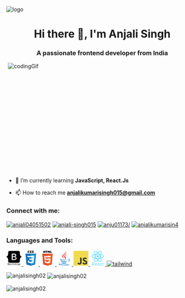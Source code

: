 ![logo](https://github.com/AnjaliSingh02/AnjaliSingh02/blob/main/banner.png)



<h1 align="center">Hi there 👋, I'm Anjali Singh</h1>
<h3 align="center">A passionate frontend developer from India</h3>

<img align="right" alt="codingGif" width="500" height="300" src="https://blog.wrappixel.com/wp-content/uploads/2022/05/woman-working-on-laptop-2.gif">

- 🌱 I’m currently learning **JavaScript, React.Js**

- 📫 How to reach me **anjalikumarisingh015@gmail.com**

<h3 align="left">Connect with me:</h3>
<p align="left">
<a href="https://twitter.com/anjali04051502" target="blank"><img align="center" src="https://raw.githubusercontent.com/rahuldkjain/github-profile-readme-generator/master/src/images/icons/Social/twitter.svg" alt="anjali04051502" height="30" width="40" /></a>
<a href="https://linkedin.com/in/anjali-singh015" target="blank"><img align="center" src="https://raw.githubusercontent.com/rahuldkjain/github-profile-readme-generator/master/src/images/icons/Social/linked-in-alt.svg" alt="anjali-singh015" height="30" width="40" /></a>
<a href="https://instagram.com/anju01173/" target="blank"><img align="center" src="https://raw.githubusercontent.com/rahuldkjain/github-profile-readme-generator/master/src/images/icons/Social/instagram.svg" alt="anju01173/" height="30" width="40" /></a>
<a href="https://www.hackerrank.com/anjalikumarisin4" target="blank"><img align="center" src="https://raw.githubusercontent.com/rahuldkjain/github-profile-readme-generator/master/src/images/icons/Social/hackerrank.svg" alt="anjalikumarisin4" height="30" width="40" /></a>
</p>

<h3 align="left">Languages and Tools:</h3>
<p align="left"> <a href="https://getbootstrap.com" target="_blank" rel="noreferrer"> <img src="https://raw.githubusercontent.com/devicons/devicon/master/icons/bootstrap/bootstrap-plain-wordmark.svg" alt="bootstrap" width="40" height="40"/> </a> <a href="https://www.w3schools.com/css/" target="_blank" rel="noreferrer"> <img src="https://raw.githubusercontent.com/devicons/devicon/master/icons/css3/css3-original-wordmark.svg" alt="css3" width="40" height="40"/> </a> <a href="https://www.w3.org/html/" target="_blank" rel="noreferrer"> <img src="https://raw.githubusercontent.com/devicons/devicon/master/icons/html5/html5-original-wordmark.svg" alt="html5" width="40" height="40"/> </a> <a href="https://www.java.com" target="_blank" rel="noreferrer"> <img src="https://raw.githubusercontent.com/devicons/devicon/master/icons/java/java-original.svg" alt="java" width="40" height="40"/> </a> <a href="https://developer.mozilla.org/en-US/docs/Web/JavaScript" target="_blank" rel="noreferrer"> <img src="https://raw.githubusercontent.com/devicons/devicon/master/icons/javascript/javascript-original.svg" alt="javascript" width="40" height="40"/> </a> <a href="https://reactjs.org/" target="_blank" rel="noreferrer"> <img src="https://raw.githubusercontent.com/devicons/devicon/master/icons/react/react-original-wordmark.svg" alt="react" width="40" height="40"/> </a> <a href="https://tailwindcss.com/" target="_blank" rel="noreferrer"> <img src="https://www.vectorlogo.zone/logos/tailwindcss/tailwindcss-icon.svg" alt="tailwind" width="40" height="40"/> </a> </p>

<p><img align="left" src="https://github-readme-stats.vercel.app/api/top-langs?username=anjalisingh02&show_icons=true&locale=en&layout=compact" alt="anjalisingh02" /></p>

<p>&nbsp;<img align="center" src="https://github-readme-stats.vercel.app/api?username=anjalisingh02&show_icons=true&locale=en" alt="anjalisingh02" /></p>

<p><img align="center" src="https://github-readme-streak-stats.herokuapp.com/?user=anjalisingh02&" alt="anjalisingh02" /></p>
